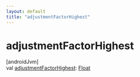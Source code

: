 ```yaml
---
layout: default
title: "adjustmentFactorHighest"
---
```


# adjustmentFactorHighest

[androidJvm]\
val [adjustmentFactorHighest](adjustment-factor-highest.md): [Float](https://kotlinlang.org/api/core/kotlin-stdlib/kotlin/-float/index.html)
